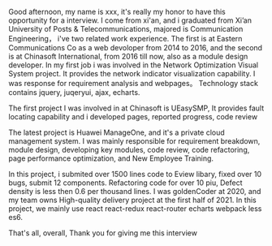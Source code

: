 Good afternoon, my name is xxx, it's really my honor to have this opportunity for a interview.
I come from xi'an, and i graduated from Xi’an University of Posts & Telecommunications, majored is Communication Engineering， i've two related work experience.
The first is at Eastern Communications Co as a web devoloper from 2014 to 2016, and the second is at Chinasoft International, from 2016 till now, also as a module design developer.
In my first job i was involved in the Network Optimization Visual System project. It provides the network indicator visualization capability. I was response for requirement analysis and webpages。
Technology stack contains jquery, juqeryui, ajax, echarts.

The first project I was involved in at Chinasoft is UEasySMP, It provides fault locating capability and i developed pages, reported progress, code review

The latest project is Huawei ManageOne, and it's a private cloud management system. I was mainly responsible for requirement breakdown, module design, developing key modules,
code review, code refactoring, page performance optimization, and New Employee Training.

In this project, i submited over 1500 lines code to Eview libary, fixed over 10 bugs, submit 12 components. Refactoring code for over 10 piu,
Defect density is less then 0.6 per thousand lines. 
I was goldenCoder at 2020, and my team owns High-quality delivery project at the first half of 2021.
In this project, we mainly use react react-redux react-router echarts webpack less es6.

That's all, overall, Thank you for giving me this interview
